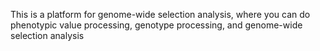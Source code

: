 This is a platform for genome-wide selection analysis, where you can do phenotypic value processing, genotype processing, and genome-wide selection analysis

